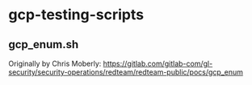 # gcp-testing-scripts

## gcp_enum.sh
Originally by Chris Moberly: https://gitlab.com/gitlab-com/gl-security/security-operations/redteam/redteam-public/pocs/gcp_enum
